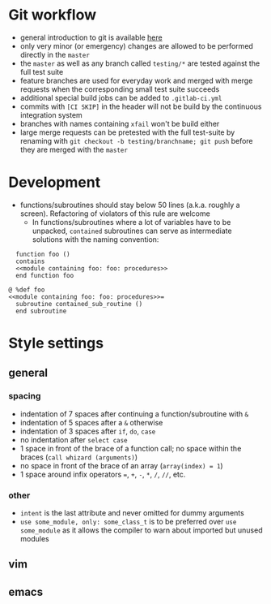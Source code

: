 # Git workflow

- general introduction to git is available [here](https://git-scm.com/book/en/v2)
- only very minor (or emergency) changes are allowed to be performed
  directly in the `master`
- the `master` as well as any branch called `testing/*` are tested
  against the full test suite
- feature branches are used for everyday work and merged with merge requests
  when the corresponding small test suite succeeds
- additional special build jobs can be added to `.gitlab-ci.yml`
- commits with `[CI SKIP]` in the header will not be build by the continuous
  integration system
- branches with names containing `xfail` won't be build either
- large merge requests can be pretested with the full test-suite by renaming
  with `git checkout -b testing/branchname; git push` before they are merged
  with the `master`

# Development

- functions/subroutines should stay below 50 lines (a.k.a. roughly a screen).
  Refactoring of violators of this rule are welcome
  - In functions/subroutines where a lot of variables have to be unpacked,
    `contained` subroutines can serve as intermediate solutions with the
    naming convention:

```
  function foo ()
  contains
  <<module containing foo: foo: procedures>>
  end function foo

@ %def foo
<<module containing foo: foo: procedures>>=
  subroutine contained_sub_routine ()
  end subroutine
```

# Style settings
## general
### spacing
- indentation of 7 spaces after continuing a function/subroutine with `&`
- indentation of 5 spaces after a `&` otherwise
- indentation of 3 spaces after `if`, `do`, `case`
- no indentation after `select case`
- 1 space in front of the brace of a function call; no space within the
  braces (`call whizard (arguments)`)
- no space in front of the brace of an array (`array(index) = 1`)
- 1 space around infix operators `=`, `+`, `-`, `*`, `/`, `//`, etc.

### other
- `intent` is the last attribute and never omitted for dummy arguments
- `use some_module, only: some_class_t` is to be preferred over
  `use some_module` as it allows the compiler to warn about imported but unused
  modules
## vim
## emacs
